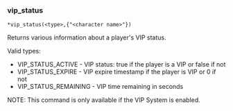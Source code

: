### vip_status
```
*vip_status(<type>,{"<character name>"})
```

Returns various information about a player's VIP status.

Valid types:
* VIP_STATUS_ACTIVE - VIP status: true if the player is a VIP or false if not
* VIP_STATUS_EXPIRE - VIP expire timestamp if the player is VIP or 0 if not
* VIP_STATUS_REMAINING - VIP time remaining in seconds

NOTE: This command is only available if the VIP System is enabled.
